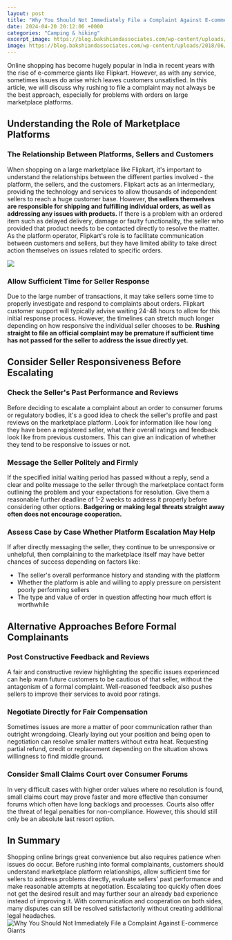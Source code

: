 ```yaml
---
layout: post
title: "Why You Should Not Immediately File a Complaint Against E-commerce Giants"
date: 2024-04-20 20:12:06 +0000
categories: "Camping & hiking"
excerpt_image: https://blog.bakshiandassociates.com/wp-content/uploads/2018/06/ecommerce-2607114_1920-1024x683.jpg
image: https://blog.bakshiandassociates.com/wp-content/uploads/2018/06/ecommerce-2607114_1920-1024x683.jpg
---
```


Online shopping has become hugely popular in India in recent years with the rise of e-commerce giants like Flipkart. However, as with any service, sometimes issues do arise which leaves customers unsatisfied. In this article, we will discuss why rushing to file a complaint may not always be the best approach, especially for problems with orders on large marketplace platforms.
## Understanding the Role of Marketplace Platforms
### The Relationship Between Platforms, Sellers and Customers
When shopping on a large marketplace like Flipkart, it's important to understand the relationships between the different parties involved - the platform, the sellers, and the customers. Flipkart acts as an intermediary, providing the technology and services to allow thousands of independent sellers to reach a huge customer base. However, **the sellers themselves are responsible for shipping and fulfilling individual orders, as well as addressing any issues with products.** 
If there is a problem with an ordered item such as delayed delivery, damage or faulty functionality, the seller who provided that product needs to be contacted directly to resolve the matter. As the platform operator, Flipkart's role is to facilitate communication between customers and sellers, but they have limited ability to take direct action themselves on issues related to specific orders.

![](https://www.onlinelegalindia.com/blogs/asset/upload/feature_images/Complaint-Against-E--Commerce7.png)
### Allow Sufficient Time for Seller Response 
Due to the large number of transactions, it may take sellers some time to properly investigate and respond to complaints about orders. Flipkart customer support will typically advise waiting 24-48 hours to allow for this initial response process. However, the timelines can stretch much longer depending on how responsive the individual seller chooses to be. **Rushing straight to file an official complaint may be premature if sufficient time has not passed for the seller to address the issue directly yet.**
## Consider Seller Responsiveness Before Escalating  
### Check the Seller's Past Performance and Reviews
Before deciding to escalate a complaint about an order to consumer forums or regulatory bodies, it's a good idea to check the seller's profile and past reviews on the marketplace platform. Look for information like how long they have been a registered seller, what their overall ratings and feedback look like from previous customers. This can give an indication of whether they tend to be responsive to issues or not.
### Message the Seller Politely and Firmly 
If the specified initial waiting period has passed without a reply, send a clear and polite message to the seller through the marketplace contact form outlining the problem and your expectations for resolution. Give them a reasonable further deadline of 1-2 weeks to address it properly before considering other options. **Badgering or making legal threats straight away often does not encourage cooperation.**  
### Assess Case by Case Whether Platform Escalation May Help
If after directly messaging the seller, they continue to be unresponsive or unhelpful, then complaining to the marketplace itself may have better chances of success depending on factors like:
- The seller's overall performance history and standing with the platform
- Whether the platform is able and willing to apply pressure on persistent poorly performing sellers
- The type and value of order in question affecting how much effort is worthwhile
## Alternative Approaches Before Formal Complainants
### Post Constructive Feedback and Reviews 
A fair and constructive review highlighting the specific issues experienced can help warn future customers to be cautious of that seller, without the antagonism of a formal complaint. Well-reasoned feedback also pushes sellers to improve their services to avoid poor ratings.
### Negotiate Directly for Fair Compensation 
Sometimes issues are more a matter of poor communication rather than outright wrongdoing. Clearly laying out your position and being open to negotiation can resolve smaller matters without extra heat. Requesting partial refund, credit or replacement depending on the situation shows willingness to find middle ground.  
### Consider Small Claims Court over Consumer Forums
In very difficult cases with higher order values where no resolution is found, small claims court may prove faster and more effective than consumer forums which often have long backlogs and processes. Courts also offer the threat of legal penalties for non-compliance. However, this should still only be an absolute last resort option.
## In Summary
Shopping online brings great convenience but also requires patience when issues do occur. Before rushing into formal complainants, customers should understand marketplace platform relationships, allow sufficient time for sellers to address problems directly, evaluate sellers' past performance and make reasonable attempts at negotiation. Escalating too quickly often does not get the desired result and may further sour an already bad experience instead of improving it. With communication and cooperation on both sides, many disputes can still be resolved satisfactorily without creating additional legal headaches.
![Why You Should Not Immediately File a Complaint Against E-commerce Giants](https://blog.bakshiandassociates.com/wp-content/uploads/2018/06/ecommerce-2607114_1920-1024x683.jpg)